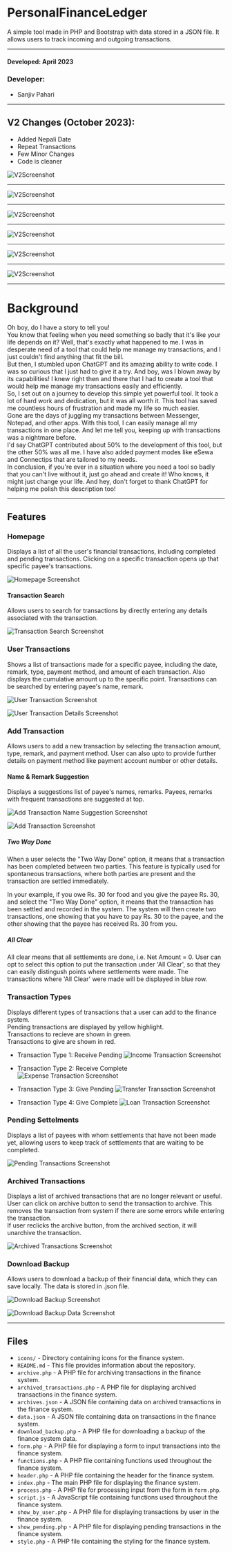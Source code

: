 # PersonalFinanceLedger

A simple tool made in PHP and Bootstrap with data stored in a JSON file. It allows users to track incoming and outgoing transactions.
<hr>

#### Developed: April 2023

### Developer:

- Sanjiv Pahari
<hr>

## V2 Changes (October 2023):
- Added Nepali Date
- Repeat Transactions
- Few Minor Changes
- Code is cleaner

![V2Screenshot](/v2%20changes/1.png)
<hr>

![V2Screenshot](/v2%20changes/2.png)
<hr>

![V2Screenshot](/v2%20changes/3.png)
<hr>

![V2Screenshot](/v2%20changes/5.png)
<hr>

![V2Screenshot](/v2%20changes/6.png)
<hr>

![V2Screenshot](/v2%20changes/7.png)
<hr>

# Background

Oh boy, do I have a story to tell you!<br>
You know that feeling when you need something so badly that it's like your life depends on it? Well, that's exactly what happened to me. I was in desperate need of a tool that could help me manage my transactions, and I just couldn't find anything that fit the bill.<br>
But then, I stumbled upon ChatGPT and its amazing ability to write code. I was so curious that I just had to give it a try. And boy, was I blown away by its capabilities! I knew right then and there that I had to create a tool that would help me manage my transactions easily and efficiently.<br>
So, I set out on a journey to develop this simple yet powerful tool. It took a lot of hard work and dedication, but it was all worth it. This tool has saved me countless hours of frustration and made my life so much easier.<br>
Gone are the days of juggling my transactions between Messenger, Notepad, and other apps. With this tool, I can easily manage all my transactions in one place. And let me tell you, keeping up with transactions was a nightmare before.<br>
I'd say ChatGPT contributed about 50% to the development of this tool, but the other 50% was all me. I have also added payment modes like eSewa and Connectips that are tailored to my needs.<br>
In conclusion, if you're ever in a situation where you need a tool so badly that you can't live without it, just go ahead and create it! Who knows, it might just change your life. And hey, don't forget to thank ChatGPT for helping me polish this description too!


<hr>

## Features

### Homepage
Displays a list of all the user's financial transactions, including completed and pending transactions. Clicking on a specific transaction opens up that specific payee's transactions.

![Homepage Screenshot](/FINANCE%20SYSTEM%20SCREENSHOTS/1_homepage.png)

#### Transaction Search
Allows users to search for transactions by directly entering any details associated with the transaction.

![Transaction Search Screenshot](/FINANCE%20SYSTEM%20SCREENSHOTS/8_transaction_search.png)


### User Transactions
Shows a list of transactions made for a specific payee, including the date, remark, type, payment method, and amount of each transaction. Also displays the cumulative amount up to the specific point.
Transactions can be searched by entering payee's name, remark.

![User Transaction Screenshot](/FINANCE%20SYSTEM%20SCREENSHOTS/2_user_transaction.png)

![User Transaction Details Screenshot](/FINANCE%20SYSTEM%20SCREENSHOTS/2_user_transaction_2.png)

### Add Transaction
Allows users to add a new transaction by selecting the transaction amount, type, remark, and payment method. User can also upto to provide further details on payment method like payment account number or other details.

#### Name & Remark Suggestion
Displays a suggestions list of payee's names, remarks. Payees, remarks with frequent transactions are suggested at top.

![Add Transaction Name Suggestion Screenshot](/FINANCE%20SYSTEM%20SCREENSHOTS/3_add_transaction_name_suggest.png)

![Add Transaction Screenshot](/FINANCE%20SYSTEM%20SCREENSHOTS/3_add_transaction.png)

##### Two Way Done
When a user selects the "Two Way Done" option, it means that a transaction has been completed between two parties. This feature is typically used for spontaneous transactions, where both parties are present and the transaction are settled immediately.

In your example, if you owe Rs. 30 for food and you give the payee Rs. 30, and select the  "Two Way Done" option, it means that the transaction has been settled and recorded in the system. The system will then create two transactions, one showing that you have to pay Rs. 30 to the payee, and the other showing that the payee has received Rs. 30 from you.

##### All Clear
All clear means that all settlements are done, i.e. Net Amount = 0. User can opt to select this option to put the transaction under 'All Clear', so that they can easily distingush points where settlements were made. The transactions where 'All Clear' were made will be displayed in blue row.

### Transaction Types
Displays different types of transactions that a user can add to the finance system.
<br> Pending transactions are displayed by yellow highlight.
<br> Transactions to recieve are shown in green.
<br> Transactions to give are shown in red.

- Transaction Type 1: Receive Pending
![Income Transaction Screenshot](/FINANCE%20SYSTEM%20SCREENSHOTS/7_transaction_type_1.png)

- Transaction Type 2: Receive Complete
![Expense Transaction Screenshot](/FINANCE%20SYSTEM%20SCREENSHOTS/7_transaction_type_2.png)

- Transaction Type 3: Give Pending
![Transfer Transaction Screenshot](/FINANCE%20SYSTEM%20SCREENSHOTS/7_transaction_type_3.png)

- Transaction Type 4: Give Complete
![Loan Transaction Screenshot](/FINANCE%20SYSTEM%20SCREENSHOTS/7_transaction_type_4.png)


### Pending Settelments
Displays a list of payees with whom settlements that have not been made yet, allowing users to keep track of settlements that are waiting to be completed.

![Pending Transactions Screenshot](/FINANCE%20SYSTEM%20SCREENSHOTS/6_show_pending.png)


### Archived Transactions

Displays a list of archived transactions that are no longer relevant or useful. <br> 
User can click on archive button to send the transaction to archive. This removes the transaction from system if there are some errors while entering the transaction. <br>
If user reclicks the archive button, from the archived section, it will unarchive the transaction.

![Archived Transactions Screenshot](/FINANCE%20SYSTEM%20SCREENSHOTS/4_archived.png)


### Download Backup
Allows users to download a backup of their financial data, which they can save locally. The data is stored in .json file.

![Download Backup Screenshot](/FINANCE%20SYSTEM%20SCREENSHOTS/5_download_backup.png)

![Download Backup Data Screenshot](/FINANCE%20SYSTEM%20SCREENSHOTS/5_download_backup_data.png)

<hr>

## Files

* `icons/` - Directory containing icons for the finance system.
* `README.md` - This file provides information about the repository.
* `archive.php` - A PHP file for archiving transactions in the finance system.
* `archived_transactions.php` - A PHP file for displaying archived transactions in the finance system.
* `archives.json` - A JSON file containing data on archived transactions in the finance system.
* `data.json` - A JSON file containing data on transactions in the finance system.
* `download_backup.php` - A PHP file for downloading a backup of the finance system data.
* `form.php` - A PHP file for displaying a form to input transactions into the finance system.
* `functions.php` - A PHP file containing functions used throughout the finance system.
* `header.php` - A PHP file containing the header for the finance system.
* `index.php` - The main PHP file for displaying the finance system.
* `process.php` - A PHP file for processing input from the form in `form.php`.
* `script.js` - A JavaScript file containing functions used throughout the finance system.
* `show_by_user.php` - A PHP file for displaying transactions by user in the finance system.
* `show_pending.php` - A PHP file for displaying pending transactions in the finance system.
* `style.php` - A PHP file containing the styling for the finance system.

